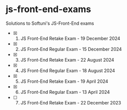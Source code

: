 # js-front-end-exams
Solutions to Softuni's JS-Front-End exams

- [x] 1. JS Front-End Retake Exam - 19 December 2024
- [x] 2. JS Front-End Regular Exam - 15 December 2024
- [x] 3. JS Front-End Retake Exam - 22 August 2024
- [x] 4. JS Front-End Regular Exam - 18 August 2024
- [x] 5. JS Front-End Retake Exam - 19 April 2024
- [x] 6. JS Front-End Regular Exam - 13 April 2024
- [ ] 7. JS Front-End Retake Exam - 22 December 2023